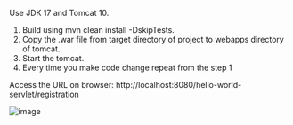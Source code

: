 
Use JDK 17 and Tomcat 10.

1. Build using mvn clean install -DskipTests.
2. Copy the .war file from target directory of project to webapps directory of tomcat.
3. Start the tomcat.
4. Every time you make code change repeat from the step 1

Access the URL on browser:
http://localhost:8080/hello-world-servlet/registration

![image](https://github.com/SERVLETS/hello-world-servlet/assets/17001948/674266a7-b4a9-4495-8a8c-73e11d44b737)
